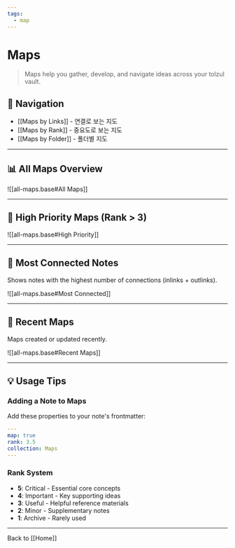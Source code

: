 ```yaml
---
tags:
  - map
---
```


# Maps

> Maps help you gather, develop, and navigate ideas across your tolzul vault.

## 🧭 Navigation

- [[Maps by Links]] - 연결로 보는 지도
- [[Maps by Rank]] - 중요도로 보는 지도  
- [[Maps by Folder]] - 폴더별 지도

---

## 📊 All Maps Overview

![[all-maps.base#All Maps]]

---

## 🌟 High Priority Maps (Rank > 3)

![[all-maps.base#High Priority]]

---

## 🔗 Most Connected Notes

Shows notes with the highest number of connections (inlinks + outlinks).

![[all-maps.base#Most Connected]]

---

## 📝 Recent Maps

Maps created or updated recently.

![[all-maps.base#Recent Maps]]

---

## 💡 Usage Tips

### Adding a Note to Maps
Add these properties to your note's frontmatter:

```yaml
---
map: true
rank: 3.5
collection: Maps
---
```

### Rank System
- **5**: Critical - Essential core concepts
- **4**: Important - Key supporting ideas  
- **3**: Useful - Helpful reference materials
- **2**: Minor - Supplementary notes
- **1**: Archive - Rarely used

---

Back to [[Home]]
